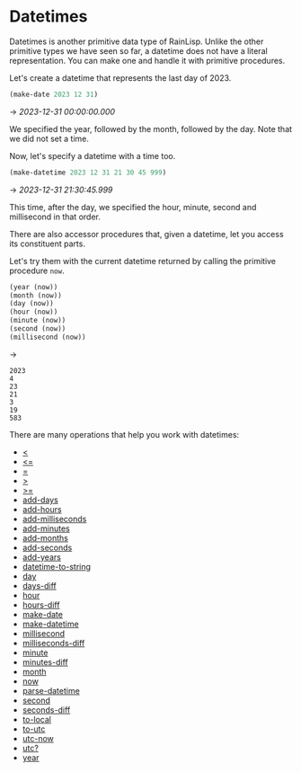 ﻿# Datetimes
Datetimes is another primitive data type of RainLisp. Unlike the other
primitive types we have seen so far, a datetime does not have a literal
representation. You can make one and handle it with primitive procedures.

Let's create a datetime that represents the last day of 2023.

```scheme
(make-date 2023 12 31)
```
-> *2023-12-31 00:00:00.000*

We specified the year, followed by the month, followed by the day. Note that we did not set a time.

Now, let's specify a datetime with a time too.

```scheme
(make-datetime 2023 12 31 21 30 45 999)
```
-> *2023-12-31 21:30:45.999*

This time, after the day, we specified the hour, minute, second and millisecond in that order.

There are also accessor procedures that, given a datetime, let you access its constituent parts.

Let's try them with the current datetime returned by calling the primitive procedure `now`.

```scheme
(year (now))
(month (now))
(day (now))
(hour (now))
(minute (now))
(second (now))
(millisecond (now))
```
->
```
2023
4
23
21
3
19
583
```

There are many operations that help you work with datetimes:

- [<](../primitives/less.md)
- [<=](../primitives/less-or-equal.md)
- [=](../primitives/equal.md)
- [>](../primitives/greater.md)
- [>=](../primitives/greater-or-equal.md)
- [add-days](../primitives/add-days.md)
- [add-hours](../primitives/add-hours.md)
- [add-milliseconds](../primitives/add-milliseconds.md)
- [add-minutes](../primitives/add-minutes.md)
- [add-months](../primitives/add-months.md)
- [add-seconds](../primitives/add-seconds.md)
- [add-years](../primitives/add-years.md)
- [datetime-to-string](../primitives/datetime-to-string.md)
- [day](../primitives/day.md)
- [days-diff](../primitives/days-diff.md)
- [hour](../primitives/hour.md)
- [hours-diff](../primitives/hours-diff.md)
- [make-date](../primitives/make-date.md)
- [make-datetime](../primitives/make-datetime.md)
- [millisecond](../primitives/millisecond.md)
- [milliseconds-diff](../primitives/milliseconds-diff.md)
- [minute](../primitives/minute.md)
- [minutes-diff](../primitives/minutes-diff.md)
- [month](../primitives/month.md)
- [now](../primitives/now.md)
- [parse-datetime](../primitives/parse-datetime.md)
- [second](../primitives/second.md)
- [seconds-diff](../primitives/seconds-diff.md)
- [to-local](../primitives/to-local.md)
- [to-utc](../primitives/to-utc.md)
- [utc-now](../primitives/utc-now.md)
- [utc?](../primitives/is-utc.md)
- [year](../primitives/year.md)